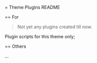 = Theme Plugins README

== For

> Not yet any plugins created till now.

Plugin scripts for this theme only;

== Others

...